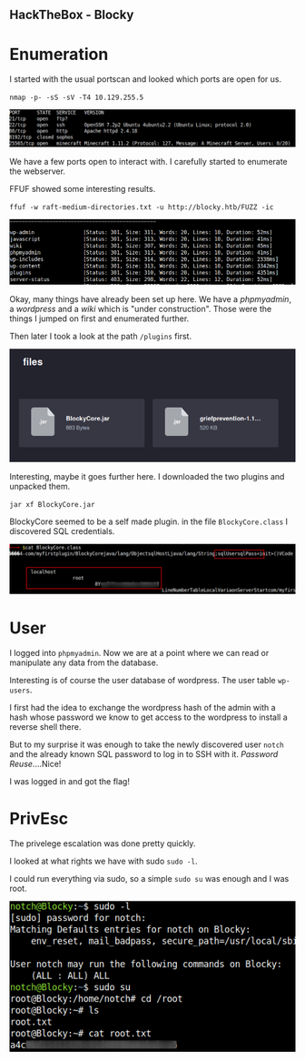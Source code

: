 ## HackTheBox - Blocky

# Enumeration

I started with the usual portscan and looked which ports are open for us.

`nmap -p- -sS -sV -T4 10.129.255.5`

![Screenshot0](./screenshots/0.png)

We have a few ports open to interact with.
I carefully started to enumerate the webserver.

FFUF showed some interesting results.

`ffuf -w raft-medium-directories.txt -u http://blocky.htb/FUZZ -ic`

![Screenshot1](./screenshots/1.png)

Okay, many things have already been set up here.
We have a *phpmyadmin*, a *wordpress* and a *wiki* which is "under construction".
Those were the things I jumped on first and enumerated further.

Then later I took a look at the path `/plugins` first.

![Screenshot2](./screenshots/2.png)

Interesting, maybe it goes further here.
I downloaded the two plugins and unpacked them.

`jar xf BlockyCore.jar`

BlockyCore seemed to be a self made plugin.
in the file `BlockyCore.class` I discovered SQL credentials.

![Screenshot3](./screenshots/3.png)

# User

I logged into `phpmyadmin`.
Now we are at a point where we can read or manipulate any data from the database.

Interesting is of course the user database of wordpress.
The user table `wp-users`.

I first had the idea to exchange the wordpress hash of the admin with a hash whose password we know to get access to the wordpress to install a reverse shell there.

But to my surprise it was enough to take the newly discovered user `notch` and the already known SQL password to log in to SSH with it.
*Password Reuse*....Nice!

I was logged in and got the flag!

# PrivEsc

The privelege escalation was done pretty quickly.

I looked at what rights we have with sudo `sudo -l`.

I could run everything via sudo, so a simple `sudo su` was enough and I was root.

![Screenshot5](./screenshots/5.png)
